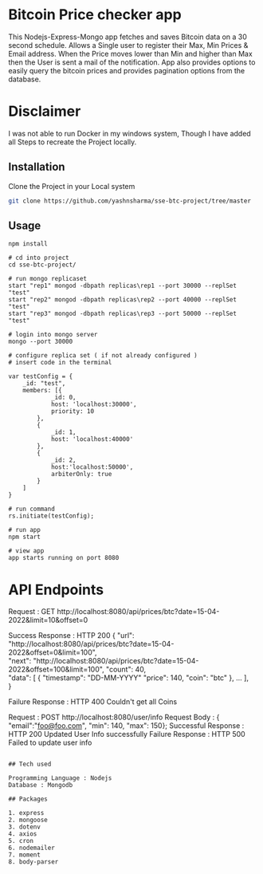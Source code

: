 # Bitcoin Price checker app

This Nodejs-Express-Mongo app fetches and saves Bitcoin data on a 30 second schedule. Allows a Single user to register their Max, Min Prices & Email address. When the Price moves lower than Min and higher than Max then the User is sent a mail of the notification.
App also provides options to easily query the bitcoin prices and provides pagination options from the database.

# Disclaimer

I was not able to run Docker in my windows system, Though I have added all Steps to recreate the Project locally.

## Installation

Clone the Project in your Local system

```bash
git clone https://github.com/yashnsharma/sse-btc-project/tree/master
```

## Usage

```
npm install

# cd into project
cd sse-btc-project/

# run mongo replicaset
start "rep1" mongod -dbpath replicas\rep1 --port 30000 --replSet "test"
start "rep2" mongod -dbpath replicas\rep2 --port 40000 --replSet "test"
start "rep3" mongod -dbpath replicas\rep3 --port 50000 --replSet "test"

# login into mongo server
mongo --port 30000

# configure replica set ( if not already configured )
# insert code in the terminal

var testConfig = {
    _id: "test",
    members: [{
            _id: 0,
            host: 'localhost:30000',
            priority: 10
        },
        {
            _id: 1,
            host: 'localhost:40000'
        },
        {
            _id: 2,
            host:'localhost:50000',
            arbiterOnly: true
        }
    ]
}

# run command
rs.initiate(testConfig);

# run app
npm start

# view app
app starts running on port 8080
```

# API Endpoints

Request : GET http://localhost:8080/api/prices/btc?date=15-04-2022&limit=10&offset=0

Success Response :
HTTP 200
{
"url": "http://localhost:8080/api/prices/btc?date=15-04-2022&offset=0&limit=100",  
 "next": "http://localhost:8080/api/prices/btc?date=15-04-2022&offset=100&limit=100",
"count": 40,  
 "data": [
{
"timestamp": "DD-MM-YYYY"
"price": 140,
"coin": "btc"
},
...
],  
}

Failure Response :
HTTP 400 Couldn't get all Coins

Request : POST http://localhost:8080/user/info
Request Body : { "email":"foo@foo.com", "min": 140, "max": 150};
Successful Response : HTTP 200 Updated User Info successfully
Failure Response : HTTP 500 Failed to update user info <error message>

```

## Tech used

Programming Language : Nodejs
Database : Mongodb

## Packages

1. express
2. mongoose
3. dotenv
4. axios
5. cron
6. nodemailer
7. moment
8. body-parser
```
